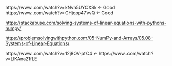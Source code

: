 https://www..com/watch?v=kNvh5UYCXSk <- Good
https://www..com/watch?v=GHjopp47vvQ <- Good

https://stackabuse.com/solving-systems-of-linear-equations-with-pythons-numpy/

https://problemsolvingwithpython.com/05-NumPy-and-Arrays/05.08-Systems-of-Linear-Equations/


https://www..com/watch?v=12j8OV-ptC4 <-
https://www..com/watch?v=LlKAna21fLE
